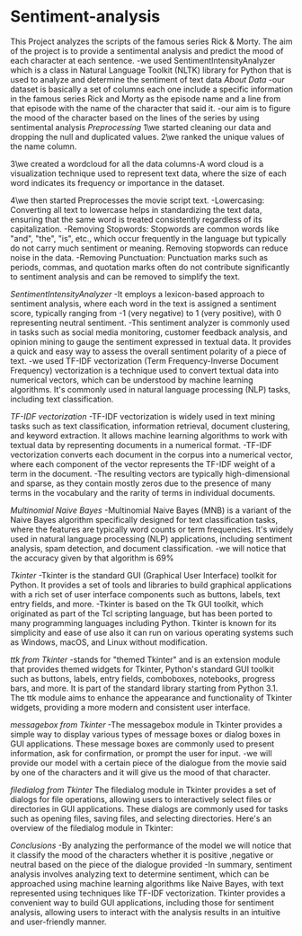 # Sentiment-analysis
This Project analyzes the scripts of the famous series Rick & Morty.
The aim of the project is to provide a sentimental analysis and predict the mood of each character at each sentence.
-we used SentimentIntensityAnalyzer which is a class in Natural
Language Toolkit (NLTK) library for Python that is used to analyze
and determine the sentiment of text data
*About Data*
-our dataset is basically a set of columns each one include a
specific information in the famous series Rick and Morty as the
episode name and a line from that episode with the name of the
character that said it.
-our aim is to figure the mood of the character based on the lines of
the series by using sentimental analysis
*Preprocessing*
1\we started cleaning our data and dropping the null and duplicated values.
2\we ranked the unique values of the name column.

3\we created a wordcloud for all the data columns-A word cloud is a visualization technique used to represent text data,
where the size of each word indicates its frequency or importance in the dataset.

4\we then started Preprocesses the movie script text.
-Lowercasing: Converting all text to lowercase helps in standardizing the text data, ensuring that the same word is treated consistently regardless of its capitalization. 
-Removing Stopwords: Stopwords are common words like "and", "the", "is", etc., which occur frequently in the language but typically do not carry much sentiment or meaning. 
 Removing stopwords can reduce noise in the data. 
-Removing Punctuation: Punctuation marks such as periods, commas, and quotation marks often do not contribute significantly to sentiment analysis and can be removed to simplify the text.

*SentimentIntensityAnalyzer*
-It employs a lexicon-based approach to sentiment analysis, where each word in the text is assigned a sentiment score, typically ranging from -1 (very negative) to 1 (very positive), with 0 representing neutral sentiment. 
-This sentiment analyzer is commonly used in tasks such as social media monitoring, customer feedback analysis, and opinion mining to gauge the sentiment expressed in textual data. It provides a quick and easy way to assess the overall sentiment polarity of a piece of text. 
-we used TF-IDF vectorization (Term Frequency-Inverse Document Frequency) vectorization is a technique used to convert textual data into numerical vectors, which can be understood by machine learning algorithms. It's commonly used in natural language processing (NLP) tasks, including text classification.

*TF-IDF vectorization*
-TF-IDF vectorization is widely used in text mining tasks such as text classification, information retrieval, document clustering, and keyword extraction. It allows machine learning algorithms to work with textual data by representing documents in a numerical format.
-TF-IDF vectorization converts each document in the corpus into a numerical vector, where each component of the vector represents the TF-IDF weight of a term in the document.
-The resulting vectors are typically high-dimensional and sparse, as they contain mostly zeros due to the presence of many terms in the vocabulary and the rarity of terms in individual documents.

*Multinomial Naive Bayes*
-Multinomial Naive Bayes (MNB) is a variant of the Naive Bayes algorithm specifically designed for text classification tasks, where the features are typically word counts or term frequencies. It's widely used in natural language processing (NLP) applications, including sentiment analysis, spam detection, and document classification. 
-we will notice that the accuracy given by that algorithm is 69%

*Tkinter*
-Tkinter is the standard GUI (Graphical User Interface) toolkit for Python. It provides a set of tools and libraries to build graphical applications with a rich set of user interface components such as buttons, labels, text entry fields, and more. 
-Tkinter is based on the Tk GUI toolkit, which originated as part of the Tcl scripting language, but has been ported to many programming languages including Python. Tkinter is known for its simplicity and ease of use also it  can run on various operating systems such as Windows, macOS, and Linux without modification.

*ttk from Tkinter*
-stands for "themed Tkinter" and is an extension module that provides themed widgets for Tkinter, Python's standard GUI toolkit such as buttons, labels, entry fields, comboboxes, notebooks, progress bars, and more. It is part of the standard library starting from Python 3.1. The ttk module aims to enhance the appearance and functionality of Tkinter widgets, providing a more modern and consistent user interface.

*messagebox from Tkinter*
-The messagebox module in Tkinter provides a simple way to display various types of message boxes or dialog boxes in GUI applications. These message boxes are commonly used to present information, ask for confirmation, or prompt the user for input.
-we will provide our model with a certain piece of the dialogue from the movie said by one of the characters and it will give us the mood of that character.

*filedialog from Tkinter*
The filedialog module in Tkinter provides a set of dialogs for file operations, allowing users to interactively select files or directories in GUI applications. These dialogs are commonly used for tasks such as opening files, saving files, and selecting directories. Here's an overview of the filedialog module in Tkinter:

*Conclusions*
-By analyzing the performance of the model we will notice that it classify the mood of
the characters whether it is positive ,negative or neutral based on the piece of the
dialogue provided
-In summary, sentiment analysis involves analyzing text to determine sentiment,
which can be approached using machine learning algorithms like Naive Bayes, with
text represented using techniques like TF-IDF vectorization. Tkinter provides a
convenient way to build GUI applications, including those for sentiment analysis,
allowing users to interact with the analysis results in an intuitive and user-friendly
manner.
